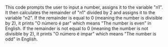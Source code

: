 This code prompts the user to input a number, assigns it to the variable "n1". It then calculates the remainder of "n1" divided by 2 and assigns it to the variable "n2". If the remainder is equal to 0 (meaning the number is divisible by 2), it prints "O número é par" which means "The number is even" in English. If the remainder is not equal to 0 (meaning the number is not divisible by 2), it prints "O número é impar" which means "The number is odd" in English.